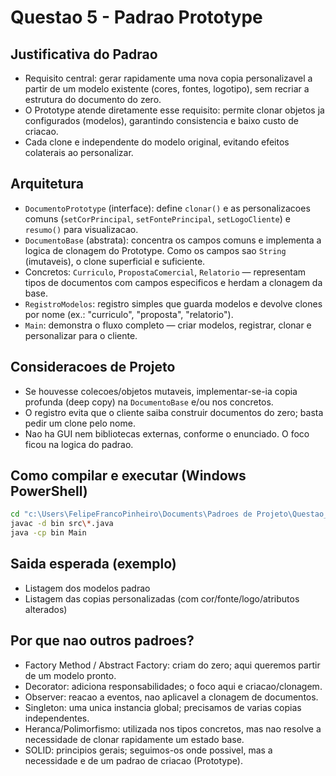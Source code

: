 # Questao 5 - Padrao Prototype

## Justificativa do Padrao
- Requisito central: gerar rapidamente uma nova copia personalizavel a partir de um modelo existente (cores, fontes, logotipo), sem recriar a estrutura do documento do zero.
- O Prototype atende diretamente esse requisito: permite clonar objetos ja configurados (modelos), garantindo consistencia e baixo custo de criacao.
- Cada clone e independente do modelo original, evitando efeitos colaterais ao personalizar.

## Arquitetura
- `DocumentoPrototype` (interface): define `clonar()` e as personalizacoes comuns (`setCorPrincipal`, `setFontePrincipal`, `setLogoCliente`) e `resumo()` para visualizacao.
- `DocumentoBase` (abstrata): concentra os campos comuns e implementa a logica de clonagem do Prototype. Como os campos sao `String` (imutaveis), o clone superficial e suficiente.
- Concretos: `Curriculo`, `PropostaComercial`, `Relatorio` — representam tipos de documentos com campos especificos e herdam a clonagem da base.
- `RegistroModelos`: registro simples que guarda modelos e devolve clones por nome (ex.: "curriculo", "proposta", "relatorio").
- `Main`: demonstra o fluxo completo — criar modelos, registrar, clonar e personalizar para o cliente.

## Consideracoes de Projeto
- Se houvesse colecoes/objetos mutaveis, implementar-se-ia copia profunda (deep copy) na `DocumentoBase` e/ou nos concretos.
- O registro evita que o cliente saiba construir documentos do zero; basta pedir um clone pelo nome.
- Nao ha GUI nem bibliotecas externas, conforme o enunciado. O foco ficou na logica do padrao.

## Como compilar e executar (Windows PowerShell)
```bash
cd "c:\Users\FelipeFrancoPinheiro\Documents\Padroes de Projeto\Questao_5"
javac -d bin src\*.java
java -cp bin Main
```

## Saida esperada (exemplo)
- Listagem dos modelos padrao
- Listagem das copias personalizadas (com cor/fonte/logo/atributos alterados)

## Por que nao outros padroes?
- Factory Method / Abstract Factory: criam do zero; aqui queremos partir de um modelo pronto.
- Decorator: adiciona responsabilidades; o foco aqui e criacao/clonagem.
- Observer: reacao a eventos, nao aplicavel a clonagem de documentos.
- Singleton: uma unica instancia global; precisamos de varias copias independentes.
- Heranca/Polimorfismo: utilizada nos tipos concretos, mas nao resolve a necessidade de clonar rapidamente um estado base.
- SOLID: principios gerais; seguimos-os onde possivel, mas a necessidade e de um padrao de criacao (Prototype).
